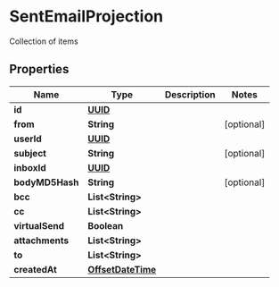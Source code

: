 

# SentEmailProjection

Collection of items
## Properties

Name | Type | Description | Notes
------------ | ------------- | ------------- | -------------
**id** | [**UUID**](UUID) |  | 
**from** | **String** |  |  [optional]
**userId** | [**UUID**](UUID) |  | 
**subject** | **String** |  |  [optional]
**inboxId** | [**UUID**](UUID) |  | 
**bodyMD5Hash** | **String** |  |  [optional]
**bcc** | **List&lt;String&gt;** |  | 
**cc** | **List&lt;String&gt;** |  | 
**virtualSend** | **Boolean** |  | 
**attachments** | **List&lt;String&gt;** |  | 
**to** | **List&lt;String&gt;** |  | 
**createdAt** | [**OffsetDateTime**](OffsetDateTime) |  | 



